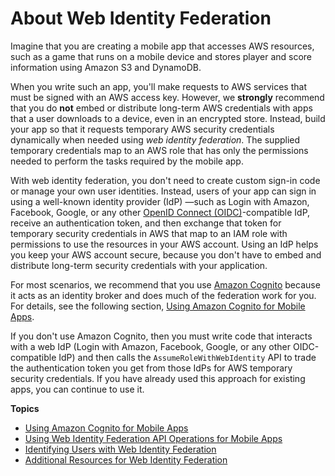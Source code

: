 # About Web Identity Federation<a name="id_roles_providers_oidc"></a>

Imagine that you are creating a mobile app that accesses AWS resources, such as a game that runs on a mobile device and stores player and score information using Amazon S3 and DynamoDB\. 

When you write such an app, you'll make requests to AWS services that must be signed with an AWS access key\. However, we **strongly** recommend that you do **not** embed or distribute long\-term AWS credentials with apps that a user downloads to a device, even in an encrypted store\. Instead, build your app so that it requests temporary AWS security credentials dynamically when needed using *web identity federation*\. The supplied temporary credentials map to an AWS role that has only the permissions needed to perform the tasks required by the mobile app\.

With web identity federation, you don't need to create custom sign\-in code or manage your own user identities\. Instead, users of your app can sign in using a well\-known identity provider \(IdP\) —such as Login with Amazon, Facebook, Google, or any other [OpenID Connect \(OIDC\)](http://openid.net/connect/)\-compatible IdP, receive an authentication token, and then exchange that token for temporary security credentials in AWS that map to an IAM role with permissions to use the resources in your AWS account\. Using an IdP helps you keep your AWS account secure, because you don't have to embed and distribute long\-term security credentials with your application\.

For most scenarios, we recommend that you use [Amazon Cognito](https://aws.amazon.com/cognito/) because it acts as an identity broker and does much of the federation work for you\. For details, see the following section, [Using Amazon Cognito for Mobile Apps](id_roles_providers_oidc_cognito.md)\.

If you don't use Amazon Cognito, then you must write code that interacts with a web IdP \(Login with Amazon, Facebook, Google, or any other OIDC\-compatible IdP\) and then calls the `AssumeRoleWithWebIdentity` API to trade the authentication token you get from those IdPs for AWS temporary security credentials\. If you have already used this approach for existing apps, you can continue to use it\.

**Topics**
+ [Using Amazon Cognito for Mobile Apps](id_roles_providers_oidc_cognito.md)
+ [Using Web Identity Federation API Operations for Mobile Apps](id_roles_providers_oidc_manual.md)
+ [Identifying Users with Web Identity Federation](id_roles_providers_oidc_user-id.md)
+ [Additional Resources for Web Identity Federation](id_roles_providers_oidc_resources.md)